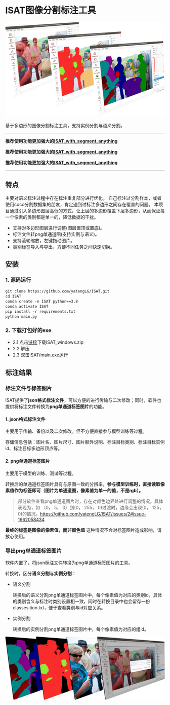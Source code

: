 # ISAT图像分割标注工具

![examples/demo/标注组合图.png](examples/demo/标注组合图.png)

基于多边形的图像分割标注工具，支持实例分割与语义分割。

---------------
**推荐使用功能更加强大的[ISAT_with_segment_anything](https://github.com/yatengLG/ISAT_with_segment_anything)**

**推荐使用功能更加强大的[ISAT_with_segment_anything](https://github.com/yatengLG/ISAT_with_segment_anything)**

**推荐使用功能更加强大的[ISAT_with_segment_anything](https://github.com/yatengLG/ISAT_with_segment_anything)**

---------------

## 特点
主要对语义标注过程中存在标注重复部分进行优化。
自己标注过分割样本，或者使用coco分割数据集的朋友，肯定遇到过标注多边形之间存在覆盖的问题。
本项目通过引入多边形图层高低的方式，让上层的多边形覆盖下层多边形，从而保证每一个像素的类别都是单一的，降低数据的干扰。

* 支持对多边形图层进行调整(图层置顶或置底)。
* 标注文件转png单通道图(支持实例与语义)。
* 支持滚轮缩放，左键拖动图片。
* 类别标签导入与导出，方便不同任务之间快速切换。
## 安装
### 1. 源码运行
```shell
git clone https://github.com/yatengLG/ISAT.git
cd ISAT
conda create -n ISAT python==3.8
conda activate ISAT
pip install -r requirements.txt
python main.py
```
### 2. 下载打包好的exe
- 2.1 点击[链接](https://github.com/yatengLG/ISAT/releases/download/v1.0.0/ISAT_windows.zip)下载ISAT_windows.zip
- 2.2 解压
- 2.3 双击ISAT/main.exe运行

## 标注结果

### 标注文件与标签图片
ISAT提供了**json格式标注文件**，可以方便的进行传输与二次修改；同时，软件也提供将标注文件转换为**png单通道标签图片**的功能。

#### 1. json格式标注文件
主要用于传输、备份以及二次修改。但不方便直接参与模型训练等过程。

存储信息包括：图片名、图片尺寸、图片额外说明、标注目标类别、标注目标实例id、标注目标多边形顶点等。

#### 2. png单通道标签图片
主要用于模型的训练、测试等过程。

转换后的单通道标签图片具有与原图一致的分辨率，**参与模型训练时，直接读取像素值作为标签即可（图片为单通道图，像素值为单一的值，不是rgb）。**

> 部分软件查看png单通道图片时，存在对颜色边界处进行调整的情况。具体表现为，如  （0， 5， 0）到(0， 255， 0)过渡时，边缘会出现(0， 125， 0)的情况。https://github.com/yatengLG/ISAT/issues/2#issue-1662058434

**最终的标签是图像的像素值，而非颜色值**
这种情况不会对标签图片造成影响，请放心使用。


### 导出png单通道标签图片
软件内置了，将json标注文件转换为png单通道标签图片的工具。

转换时，区分**语义分割**与**实例分割**：
- 语义分割

  转换后的语义分割png单通道标签图片中，每个像素值为对应的类别id，具体的类别含义与标注时类别设置相一致，同时在转换目录中也会留存一份classesition.txt，便于查看类别与id对应关系。
- 实例分割

  转换后的实例分割png单通道标签图片中，每个像素值为对应的组id。
  
![examples/demo/将标注结果导出为png单通道图.png](examples/demo/将标注结果导出为png单通道图.png)
